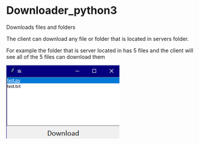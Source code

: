 # Downloader_python3
Downloads files and folders

The client can download any file or folder that is located in servers folder.

For example the folder that is server located in has 5 files and the client will see all of the 5 files can download them

![Image of the app](https://raw.githubusercontent.com/ArmenG888/Downloader_python3/main/tk%209_1_2021%204_16_01%20PM%20(2).png)
